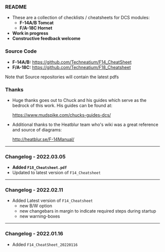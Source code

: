 ### README

- These are a collection of checklists / cheatsheets for DCS modules:
  - **F-14A/B Tomcat**
  - **F/A-18C Hornet**
- **Work in progress**
- **Constructive feedback welcome**

### Source Code
- **F-14A/B:** https://github.com/Techneatium/F14_CheatSheet
- **F/A-18C:** https://github.com/Techneatium/F18_Cheatsheet

Note that Source repositories will contain the latest pdfs

### Thanks
- Huge thanks goes out to Chuck and his guides which serve as the bedrock of this work. His guides can be found at:

  https://www.mudspike.com/chucks-guides-dcs/

- Additional thanks to the Heatblur team who's wiki was a great reference and source of diagrams:

  http://heatblur.se/F-14Manual/

***
### Changelog - 2022.03.05
- **Added `F18_Cheatsheet.pdf`**
- Updated to latest version of `F14_Cheatsheet`
***
### Changelog - 2022.02.11
- Added Latest version of `F14_Cheatsheet`
  - new B/W option
  - new changebars in margin to indicate required steps during startup
  - new warning-boxes

***
### Changelog - 2022.01.16
- Added `F14_CheatSheet_20220116`
